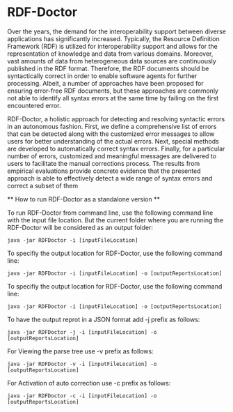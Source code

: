# RDF-Doctor
Over the years, the demand for the interoperability support between diverse applications has significantly increased.  Typically, the Resource Definition Framework
(RDF) is utilized for interoperability support and allows for the representation of
knowledge and data from various domains.  Moreover, vast amounts of data from
heterogeneous data sources are continuously published in the RDF format.  Therefore, the RDF documents should be syntactically correct in order to enable software
agents for further processing.  Albeit, a number of approaches have been proposed
for  ensuring  error-free  RDF  documents,  but  these  approaches  are  commonly  not
able to identify all syntax errors at the same time by failing on the first encountered
error.

RDF-Doctor,  a  holistic  approach  for  detecting  and  resolving
syntactic  errors  in  an  autonomous  fashion.   First,  we  define  a  comprehensive  list
of errors that can be detected along with the customized error messages to allow
users  for  better  understanding  of  the  actual  errors.   Next,  special  methods  are
developed to automatically correct syntax errors.  Finally, for a particular number
of errors, customized and meaningful messages are delivered to users to facilitate the
manual corrections process.  The results from empirical evaluations provide concrete
evidence that the presented approach is able to effectively detect a wide range of
syntax errors and correct a subset of them

** How to run RDF-Doctor as a standalone version **

To run RDF-Doctor from command line, use the following command line with the input file location. But the current folder where you are running the RDF-Doctor will be considered as an output folder:
```
java -jar RDFDoctor -i [inputFileLocation]
```
To specifiy the output location for RDF-Doctor, use the following command line:
```
java -jar RDFDoctor -i [inputFileLocation] -o [outputReportsLocation]
```
To specifiy the output location for RDF-Doctor, use the following command line:
```
java -jar RDFDoctor -i [inputFileLocation] -o [outputReportsLocation]
```
To have the output reprot in a JSON format add -j prefix as follows:
```
java -jar RDFDoctor -j -i [inputFileLocation] -o [outputReportsLocation]
```
For Viewing the parse tree use -v prefix as follows:
```
java -jar RDFDoctor -v -i [inputFileLocation] -o [outputReportsLocation]
```
For Activation of auto correction use -c prefix as follows:
```
java -jar RDFDoctor -c -i [inputFileLocation] -o [outputReportsLocation]
```
